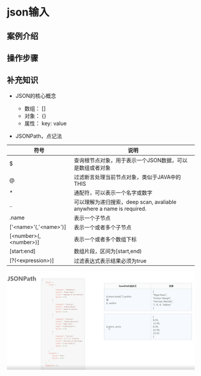 # json输入

##  案例介绍

## 操作步骤

## 补充知识

* JSON的核心概念

  * 数组： []
  * 对象： {}
  * 属性： key: value

* JSONPath，点记法 

|符号|说明|
|--|--|
|$|查询根节点对象，用于表示一个JSON数据，可以是数组或者对象|
|@|过滤断言处理当前节点对象，类似于JAVA中的THIS|
|*|通配符，可以表示一个名字或数字|
|..|可以理解为递归搜索，deep scan, avaliable anywhere a name is required.|
|.name|表示一个子节点|
|['\<name>'(,'\<name>')]|表示一个或者多个子节点|
|[\<number>(,\<number>)]|表示一个或者多个数组下标|
|[start:end]|数组片段，区间为[start,end)|
|[?(\<expression>)]|过滤表达式表示结果必须为true|



![](./assets/2019-06-08-16-39-45.png)